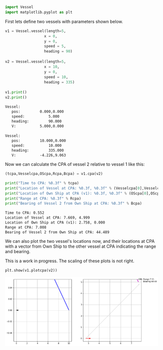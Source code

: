 ```python
import Vessel
import matplotlib.pyplot as plt
```

First lets define two vessels with parameters shown below.


```python
v1 = Vessel.vessel(length=5,
                  x = 0,
                  y = 0,
                  speed = 5,
                  heading = 90)

v2 = Vessel.vessel(length=5,
                  x = 10,
                  y = 0,
                  speed = 10,
                  heading = 335)

v1.print()
v2.print()
```

    Vessel:
       pos:			0.000,0.000
       speed:			5.000
       heading:			90.000
       V:			5.000,0.000
    
    Vessel:
       pos:			10.000,0.000
       speed:			10.000
       heading:			335.000
       V:			-4.226,9.063
    


Now we can calculate the CPA of vessel 2 relative to vessel 1 like this:


```python
(tcpa,Vesselcpa,OScpa,Rcpa,Bcpa) = v1.cpa(v2)
```


```python
print("Time to CPA: %0.3f" % tcpa)
print("Location of Vessel at CPA: %0.3f, %0.3f" % (Vesselcpa[0],Vesselcpa[1]))
print("Location of Own Ship at CPA (v1): %0.3f, %0.3f" % (OScpa[0],OScpa[1]))
print("Range at CPA: %0.3f" % Rcpa)
print("Bearing of Vessel 2 from Own Ship at CPA: %0.3f" % Bcpa)
```

    Time to CPA: 0.552
    Location of Vessel at CPA: 7.669, 4.999
    Location of Own Ship at CPA (v1): 2.758, 0.000
    Range at CPA: 7.008
    Bearing of Vessel 2 from Own Ship at CPA: 44.489


We can also plot the two vessel's locations now, and their locations at CPA with a vector from Own Ship to the other vessel at CPA indicating the range and bearing. 

This is a work in progress. The scaling of these plots is not right.


```python
plt.show(v1.plotcpa(v2))
```


![png](output_7_0.png)



```python

```


```python

```
